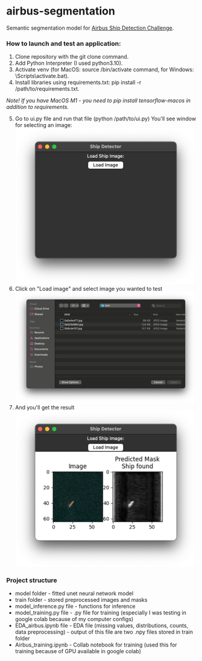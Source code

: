 # airbus-segmentation

Semantic segmentation model for [Airbus Ship Detection Challenge](https://www.kaggle.com/c/airbus-ship-detection/overview).

### How to launch and test an application:
1. Clone repository with the git clone command.
2. Add Python Interpreter (I used python3.10).
3. Activate venv (for MacOS: source <venv>/bin/activate command, for Windows: <venv>\Scripts\activate.bat).
4. Install libraries using requirements.txt: pip install -r /path/to/requirements.txt.

*Note! If you have MacOS M1 - you need to pip install tensorflow-macos in addition to requirements.*

5. Go to ui.py file and run that file (python /path/to/ui.py)
You'll see window for selecting an image:
![img.png](img.png)
6. Click on "Load image" and select image you wanted to test
![img_1.png](img_1.png)
7. And you'll get the result
![img_2.png](img_2.png)

### Project structure

- model folder - fitted unet neural network model
- train folder - stored preprocessed images and masks
- model_inference.py file - functions for inference
- model_training.py file - .py file for training (especially I was testing in google colab because of my computer configs) 
- EDA_airbus.ipynb file - EDA file (missing values, distributions, counts, data preprocessing) - output of this file are two .npy files stored in train folder 
- Airbus_training.ipynb - Collab notebook for training (used this for training because of GPU available in google colab)